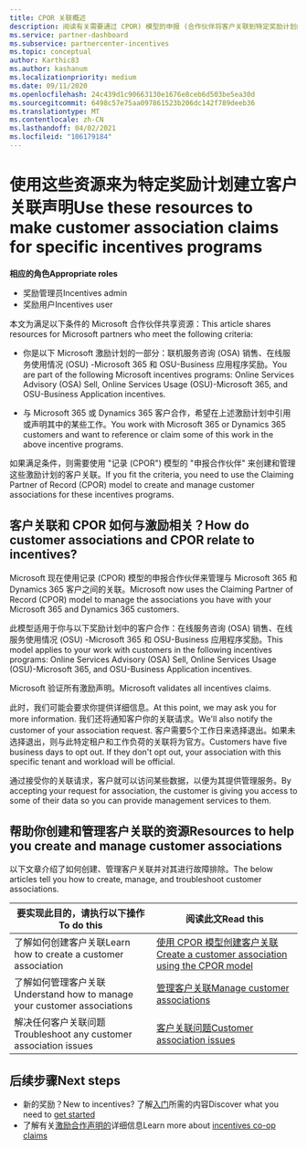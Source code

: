 ```yaml
---
title: CPOR 关联概述
description: 阅读有关需要通过 CPOR) 模型的申报 (合作伙伴将客户关联到特定奖励计划的合作伙伴的资源。
ms.service: partner-dashboard
ms.subservice: partnercenter-incentives
ms.topic: conceptual
author: Karthic83
ms.author: kashanum
ms.localizationpriority: medium
ms.date: 09/11/2020
ms.openlocfilehash: 24c439d1c90663130e1676e8ceb6d503be5ea30d
ms.sourcegitcommit: 6498c57e75aa097861523b206dc142f789deeb36
ms.translationtype: MT
ms.contentlocale: zh-CN
ms.lasthandoff: 04/02/2021
ms.locfileid: "106179184"
---
```

# <a name="use-these-resources-to-make-customer-association-claims-for-specific-incentives-programs"></a><span data-ttu-id="48caa-103">使用这些资源来为特定奖励计划建立客户关联声明</span><span class="sxs-lookup"><span data-stu-id="48caa-103">Use these resources to make customer association claims for specific incentives programs</span></span>

<span data-ttu-id="48caa-104">**相应的角色**</span><span class="sxs-lookup"><span data-stu-id="48caa-104">**Appropriate roles**</span></span>

- <span data-ttu-id="48caa-105">奖励管理员</span><span class="sxs-lookup"><span data-stu-id="48caa-105">Incentives admin</span></span>
- <span data-ttu-id="48caa-106">奖励用户</span><span class="sxs-lookup"><span data-stu-id="48caa-106">Incentives user</span></span>

<span data-ttu-id="48caa-107">本文为满足以下条件的 Microsoft 合作伙伴共享资源：</span><span class="sxs-lookup"><span data-stu-id="48caa-107">This article shares resources for Microsoft partners who meet the following criteria:</span></span>

- <span data-ttu-id="48caa-108">你是以下 Microsoft 激励计划的一部分：联机服务咨询 (OSA) 销售、在线服务使用情况 (OSU) -Microsoft 365 和 OSU-Business 应用程序奖励。</span><span class="sxs-lookup"><span data-stu-id="48caa-108">You are part of the following Microsoft incentives programs: Online Services Advisory (OSA) Sell, Online Services Usage (OSU)-Microsoft 365, and OSU-Business Application incentives.</span></span>

- <span data-ttu-id="48caa-109">与 Microsoft 365 或 Dynamics 365 客户合作，希望在上述激励计划中引用或声明其中的某些工作。</span><span class="sxs-lookup"><span data-stu-id="48caa-109">You work with Microsoft 365 or Dynamics 365 customers and want to reference or claim some of this work in the above incentive programs.</span></span>

<span data-ttu-id="48caa-110">如果满足条件，则需要使用 "记录 (CPOR") 模型的 "申报合作伙伴" 来创建和管理这些激励计划的客户关联。</span><span class="sxs-lookup"><span data-stu-id="48caa-110">If you fit the criteria, you need to use the Claiming Partner of Record (CPOR) model to create and manage customer associations for these incentives programs.</span></span>
 
## <a name="how-do-customer-associations-and-cpor-relate-to-incentives"></a><span data-ttu-id="48caa-111">客户关联和 CPOR 如何与激励相关？</span><span class="sxs-lookup"><span data-stu-id="48caa-111">How do customer associations and CPOR relate to incentives?</span></span>

<span data-ttu-id="48caa-112">Microsoft 现在使用记录 (CPOR) 模型的申报合作伙伴来管理与 Microsoft 365 和 Dynamics 365 客户之间的关联。</span><span class="sxs-lookup"><span data-stu-id="48caa-112">Microsoft now uses the Claiming Partner of Record (CPOR) model to manage the associations you have with your Microsoft 365 and Dynamics 365 customers.</span></span>

<span data-ttu-id="48caa-113">此模型适用于你与以下奖励计划中的客户合作：在线服务咨询 (OSA) 销售、在线服务使用情况 (OSU) -Microsoft 365 和 OSU-Business 应用程序奖励。</span><span class="sxs-lookup"><span data-stu-id="48caa-113">This model applies to your work with customers in the following incentives programs: Online Services Advisory (OSA) Sell, Online Services Usage (OSU)-Microsoft 365, and OSU-Business Application incentives.</span></span>

<span data-ttu-id="48caa-114">Microsoft 验证所有激励声明。</span><span class="sxs-lookup"><span data-stu-id="48caa-114">Microsoft validates all incentives claims.</span></span>

<span data-ttu-id="48caa-115">此时，我们可能会要求你提供详细信息。</span><span class="sxs-lookup"><span data-stu-id="48caa-115">At this point, we may ask you for more information.</span></span> <span data-ttu-id="48caa-116">我们还将通知客户你的关联请求。</span><span class="sxs-lookup"><span data-stu-id="48caa-116">We'll also notify the customer of your association request.</span></span> <span data-ttu-id="48caa-117">客户需要5个工作日来选择退出。如果未选择退出，则与此特定租户和工作负荷的关联将为官方。</span><span class="sxs-lookup"><span data-stu-id="48caa-117">Customers have five business days to opt out. If they don't opt out, your association with this specific tenant and workload will be official.</span></span>

<span data-ttu-id="48caa-118">通过接受你的关联请求，客户就可以访问某些数据，以便为其提供管理服务。</span><span class="sxs-lookup"><span data-stu-id="48caa-118">By accepting your request for association, the customer is giving you access to some of their data so you can provide management services to them.</span></span> 

## <a name="resources-to-help-you-create-and-manage-customer-associations"></a><span data-ttu-id="48caa-119">帮助你创建和管理客户关联的资源</span><span class="sxs-lookup"><span data-stu-id="48caa-119">Resources to help you create and manage customer associations</span></span>

<span data-ttu-id="48caa-120">以下文章介绍了如何创建、管理客户关联并对其进行故障排除。</span><span class="sxs-lookup"><span data-stu-id="48caa-120">The below articles tell you how to create, manage, and troubleshoot customer associations.</span></span>

|  <span data-ttu-id="48caa-121">**要实现此目的，请执行以下操作**</span><span class="sxs-lookup"><span data-stu-id="48caa-121">**To do this**</span></span>  |  <span data-ttu-id="48caa-122">**阅读此文**</span><span class="sxs-lookup"><span data-stu-id="48caa-122">**Read this**</span></span>  |
|--------------|-----------|
| <span data-ttu-id="48caa-123">了解如何创建客户关联</span><span class="sxs-lookup"><span data-stu-id="48caa-123">Learn how to create a customer association</span></span>  | [<span data-ttu-id="48caa-124">使用 CPOR 模型创建客户关联</span><span class="sxs-lookup"><span data-stu-id="48caa-124">Create a customer association using the CPOR model</span></span>](submit-osa-claim.md)  |
|<span data-ttu-id="48caa-125">了解如何管理客户关联</span><span class="sxs-lookup"><span data-stu-id="48caa-125">Understand how to manage your customer associations</span></span>  | [<span data-ttu-id="48caa-126">管理客户关联</span><span class="sxs-lookup"><span data-stu-id="48caa-126">Manage customer associations</span></span>](incentives-manage-customer-associations.md)  |
|<span data-ttu-id="48caa-127">解决任何客户关联问题</span><span class="sxs-lookup"><span data-stu-id="48caa-127">Troubleshoot any customer association issues</span></span>  | [<span data-ttu-id="48caa-128">客户关联问题</span><span class="sxs-lookup"><span data-stu-id="48caa-128">Customer association issues</span></span>](incentives-customer-association-issues.md)  |

## <a name="next-steps"></a><span data-ttu-id="48caa-129">后续步骤</span><span class="sxs-lookup"><span data-stu-id="48caa-129">Next steps</span></span>

- <span data-ttu-id="48caa-130">新的奖励？</span><span class="sxs-lookup"><span data-stu-id="48caa-130">New to incentives?</span></span> <span data-ttu-id="48caa-131">了解[入门](incentives-get-started-intro.md)所需的内容</span><span class="sxs-lookup"><span data-stu-id="48caa-131">Discover what you need to [get started](incentives-get-started-intro.md)</span></span>
- <span data-ttu-id="48caa-132">了解有关[激励合作声明的](claims-overview.md)详细信息</span><span class="sxs-lookup"><span data-stu-id="48caa-132">Learn more about [incentives co-op claims](claims-overview.md)</span></span>
